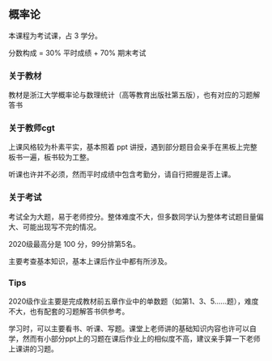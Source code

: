 ## 概率论

本课程为考试课，占 3 学分。

分数构成 = 30% 平时成绩 + 70% 期末考试

### 关于教材

教材是浙江大学概率论与数理统计（高等教育出版社第五版），也有对应的习题解答书

### 关于教师cgt

上课风格较为朴素平实，基本照着 ppt 讲授，遇到部分题目会亲手在黑板上完整板书一遍，板书较为工整。

听课也许并不必须，然而平时成绩中包含考勤分，请自行把握是否上课。

### 关于考试

考试全为大题，易于老师控分。整体难度不大，但多数同学认为整体考试题目量偏大、可能出现写不完的情况。

2020级最高分是 100 分，99分排第5名。

主要考查基本知识，基本上课后作业中都有所涉及。

### Tips

2020级作业主要是完成教材前五章作业中的单数题（如第1、3、5......题），难度不大，也有配套的习题解答书供参考。

学习时，可以主要看书、听课、写题。课堂上老师讲的基础知识内容也许可以自学，然而有小部分ppt上的习题在课后作业上的相似度不高，建议亲手算一下老师上课讲的习题。


